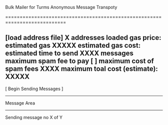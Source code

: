 Bulk Mailer for Turms Anonymous Message Transpoty

===========================================================================

[load address file]
X addresses loaded
gas price:
estimated gas XXXXX
estimated gas cost:
estimated time to send XXXX messages
maximum spam fee to pay [         ]
maximum cost of spam fees XXXX
maximum toal cost (estimate): XXXXX
-------------------------

[ Begin Sending Messages ]



-----------------------------------------------------------------
Message Area

-----------------------------------------------------------------

Sending message no X of Y
